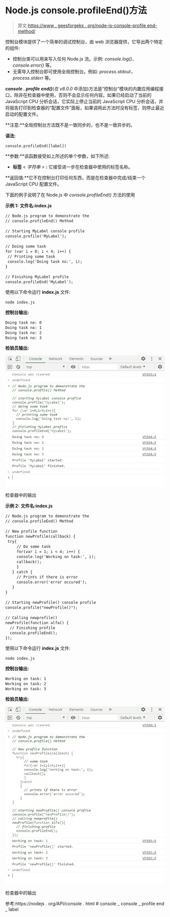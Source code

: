# Node.js console.profileEnd()方法

> 原文:[https://www . geesforgeks . org/node-js-console-profile end-method/](https://www.geeksforgeeks.org/node-js-console-profileend-method/)

控制台模块提供了一个简单的调试控制台，由 web 浏览器提供，它导出两个特定的组件:

*   控制台类可以用来写入任何 Node.js 流。示例: *console.log()、console.error()* 等。
*   无需导入控制台即可使用全局控制台。例如: *process.stdout，process.stderr* 等。

***console . profile end()***(*在 v8.0.0* 中添加)方法是“控制台”模块的内置应用编程接口，除非在检查器中使用，否则不会显示任何内容。如果已经启动了当前的 JavaScript CPU 分析会话，它实际上停止当前的 JavaScript CPU 分析会话，并将报告打印到检查器的“配置文件”面板，如果调用此方法时没有标签，则停止最近启动的配置文件。

**注意:**全局控制台方法既不是一致同步的，也不是一致异步的。

**语法:**

```
console.profileEnd([label])
```

**参数:**该函数接受如上所述的单个参数，如下所述:

*   **标签** < *字符串* > **:** 它接受进一步在检查器中使用的标签名称。

**返回值:**它不在控制台打印任何东西，而是在检查器中完成/结束一个 JavaScript CPU 配置文件。

下面的例子说明了在 Node.js 中 *console.profileEnd()* 方法的使用

**示例 1:** **文件名:index.js**

```
// Node.js program to demonstrate the
// console.profileEnd() Method

// Starting MyLabel console profile
console.profile('MyLabel');

// Doing some task
for (var i = 0; i < 4; i++) {
 // Printing some task
 console.log('Doing task no:', i);
}

// Finishing MyLabel profile
console.profileEnd('MyLabel');
```

使用以下命令运行 **index.js** 文件:

```
node index.js
```

**控制台输出:**

```
Doing task no: 0
Doing task no: 1
Doing task no: 2
Doing task no: 3

```

**检验员输出:**

![](img/f3df7ee5cb2f694673841566424393a0.png)

检查器中的输出

**示例 2:** **文件名:index.js**

```
// Node.js program to demonstrate the
// console.profileEnd() Method

// New profile function
function newProfile(callback) {      
 try{
     // Do some task
     for(var i = 1; i < 4; i++) {
     console.log('Working on task:', i);
     callback();      
     }
   } catch {
     // Prints if there is error
     console.error('error occured');
   }
}

// Starting newProfile() console profile
console.profile("newProfile()");

// Calling newprofile()
newProfile(function alfa() {
  // Finishing profile
  console.profileEnd();
});
```

使用以下命令运行 **index.js** 文件:

```
node index.js
```

**控制台输出:**

```
Working on task: 1
Working on task: 2
Working on task: 3

```

**检验员输出:**

![](img/29a5ace9d4646bd0e816fe38900d2227.png)

检查器中的输出

参考:https://nodejs . org/API/console . html # console _ console _ profile end _ label